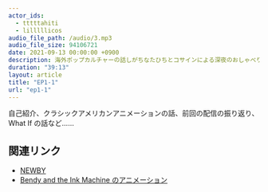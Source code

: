 ```yaml
---
actor_ids:
  - tttttahiti
  - lilllllicos
audio_file_path: /audio/3.mp3
audio_file_size: 94106721 
date: 2021-09-13 00:00:00 +0900
description: 海外ポップカルチャーの話しがちなたひちとコサインによる深夜のおしゃべり
duration: "39:13"
layout: article
title: "EP1-1"
url: "ep1-1"
---
```

自己紹介、クラシックアメリカンアニメーションの話、前回の配信の振り返り、What If の話など……

## 関連リンク
- [NEWBY](https://www.thehyggeteahouse.com/)
- [Bendy and the Ink Machine のアニメーション](https://www.youtube.com/watch?v=MX9x1oCGzX0&list=PL5adzFCvE4-9WlPnpbBS1qGawdPA2v-z3)